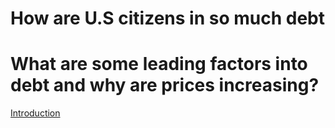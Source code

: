 # How are U.S citizens in so much debt

<h1> What are some leading factors into debt and why are prices increasing? </h1>

<link rel="stylesheet" href="styles.css">
<a href = "indexIntro.html" > Introduction </a>
